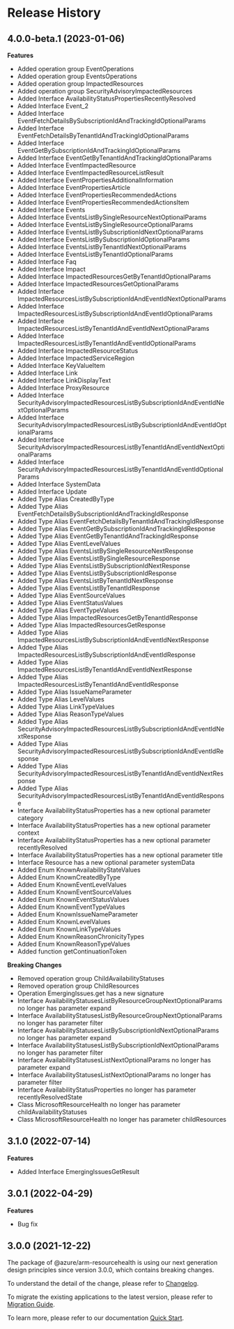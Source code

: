 # Release History
    
## 4.0.0-beta.1 (2023-01-06)
    
**Features**

  - Added operation group EventOperations
  - Added operation group EventsOperations
  - Added operation group ImpactedResources
  - Added operation group SecurityAdvisoryImpactedResources
  - Added Interface AvailabilityStatusPropertiesRecentlyResolved
  - Added Interface Event_2
  - Added Interface EventFetchDetailsBySubscriptionIdAndTrackingIdOptionalParams
  - Added Interface EventFetchDetailsByTenantIdAndTrackingIdOptionalParams
  - Added Interface EventGetBySubscriptionIdAndTrackingIdOptionalParams
  - Added Interface EventGetByTenantIdAndTrackingIdOptionalParams
  - Added Interface EventImpactedResource
  - Added Interface EventImpactedResourceListResult
  - Added Interface EventPropertiesAdditionalInformation
  - Added Interface EventPropertiesArticle
  - Added Interface EventPropertiesRecommendedActions
  - Added Interface EventPropertiesRecommendedActionsItem
  - Added Interface Events
  - Added Interface EventsListBySingleResourceNextOptionalParams
  - Added Interface EventsListBySingleResourceOptionalParams
  - Added Interface EventsListBySubscriptionIdNextOptionalParams
  - Added Interface EventsListBySubscriptionIdOptionalParams
  - Added Interface EventsListByTenantIdNextOptionalParams
  - Added Interface EventsListByTenantIdOptionalParams
  - Added Interface Faq
  - Added Interface Impact
  - Added Interface ImpactedResourcesGetByTenantIdOptionalParams
  - Added Interface ImpactedResourcesGetOptionalParams
  - Added Interface ImpactedResourcesListBySubscriptionIdAndEventIdNextOptionalParams
  - Added Interface ImpactedResourcesListBySubscriptionIdAndEventIdOptionalParams
  - Added Interface ImpactedResourcesListByTenantIdAndEventIdNextOptionalParams
  - Added Interface ImpactedResourcesListByTenantIdAndEventIdOptionalParams
  - Added Interface ImpactedResourceStatus
  - Added Interface ImpactedServiceRegion
  - Added Interface KeyValueItem
  - Added Interface Link
  - Added Interface LinkDisplayText
  - Added Interface ProxyResource
  - Added Interface SecurityAdvisoryImpactedResourcesListBySubscriptionIdAndEventIdNextOptionalParams
  - Added Interface SecurityAdvisoryImpactedResourcesListBySubscriptionIdAndEventIdOptionalParams
  - Added Interface SecurityAdvisoryImpactedResourcesListByTenantIdAndEventIdNextOptionalParams
  - Added Interface SecurityAdvisoryImpactedResourcesListByTenantIdAndEventIdOptionalParams
  - Added Interface SystemData
  - Added Interface Update
  - Added Type Alias CreatedByType
  - Added Type Alias EventFetchDetailsBySubscriptionIdAndTrackingIdResponse
  - Added Type Alias EventFetchDetailsByTenantIdAndTrackingIdResponse
  - Added Type Alias EventGetBySubscriptionIdAndTrackingIdResponse
  - Added Type Alias EventGetByTenantIdAndTrackingIdResponse
  - Added Type Alias EventLevelValues
  - Added Type Alias EventsListBySingleResourceNextResponse
  - Added Type Alias EventsListBySingleResourceResponse
  - Added Type Alias EventsListBySubscriptionIdNextResponse
  - Added Type Alias EventsListBySubscriptionIdResponse
  - Added Type Alias EventsListByTenantIdNextResponse
  - Added Type Alias EventsListByTenantIdResponse
  - Added Type Alias EventSourceValues
  - Added Type Alias EventStatusValues
  - Added Type Alias EventTypeValues
  - Added Type Alias ImpactedResourcesGetByTenantIdResponse
  - Added Type Alias ImpactedResourcesGetResponse
  - Added Type Alias ImpactedResourcesListBySubscriptionIdAndEventIdNextResponse
  - Added Type Alias ImpactedResourcesListBySubscriptionIdAndEventIdResponse
  - Added Type Alias ImpactedResourcesListByTenantIdAndEventIdNextResponse
  - Added Type Alias ImpactedResourcesListByTenantIdAndEventIdResponse
  - Added Type Alias IssueNameParameter
  - Added Type Alias LevelValues
  - Added Type Alias LinkTypeValues
  - Added Type Alias ReasonTypeValues
  - Added Type Alias SecurityAdvisoryImpactedResourcesListBySubscriptionIdAndEventIdNextResponse
  - Added Type Alias SecurityAdvisoryImpactedResourcesListBySubscriptionIdAndEventIdResponse
  - Added Type Alias SecurityAdvisoryImpactedResourcesListByTenantIdAndEventIdNextResponse
  - Added Type Alias SecurityAdvisoryImpactedResourcesListByTenantIdAndEventIdResponse
  - Interface AvailabilityStatusProperties has a new optional parameter category
  - Interface AvailabilityStatusProperties has a new optional parameter context
  - Interface AvailabilityStatusProperties has a new optional parameter recentlyResolved
  - Interface AvailabilityStatusProperties has a new optional parameter title
  - Interface Resource has a new optional parameter systemData
  - Added Enum KnownAvailabilityStateValues
  - Added Enum KnownCreatedByType
  - Added Enum KnownEventLevelValues
  - Added Enum KnownEventSourceValues
  - Added Enum KnownEventStatusValues
  - Added Enum KnownEventTypeValues
  - Added Enum KnownIssueNameParameter
  - Added Enum KnownLevelValues
  - Added Enum KnownLinkTypeValues
  - Added Enum KnownReasonChronicityTypes
  - Added Enum KnownReasonTypeValues
  - Added function getContinuationToken

**Breaking Changes**

  - Removed operation group ChildAvailabilityStatuses
  - Removed operation group ChildResources
  - Operation EmergingIssues.get has a new signature
  - Interface AvailabilityStatusesListByResourceGroupNextOptionalParams no longer has parameter expand
  - Interface AvailabilityStatusesListByResourceGroupNextOptionalParams no longer has parameter filter
  - Interface AvailabilityStatusesListBySubscriptionIdNextOptionalParams no longer has parameter expand
  - Interface AvailabilityStatusesListBySubscriptionIdNextOptionalParams no longer has parameter filter
  - Interface AvailabilityStatusesListNextOptionalParams no longer has parameter expand
  - Interface AvailabilityStatusesListNextOptionalParams no longer has parameter filter
  - Interface AvailabilityStatusProperties no longer has parameter recentlyResolvedState
  - Class MicrosoftResourceHealth no longer has parameter childAvailabilityStatuses
  - Class MicrosoftResourceHealth no longer has parameter childResources
    
    
## 3.1.0 (2022-07-14)
    
**Features**

  - Added Interface EmergingIssuesGetResult
    
## 3.0.1 (2022-04-29)

**Features**

  - Bug fix

## 3.0.0 (2021-12-22)

The package of @azure/arm-resourcehealth is using our next generation design principles since version 3.0.0, which contains breaking changes.

To understand the detail of the change, please refer to [Changelog](https://aka.ms/js-track2-changelog).

To migrate the existing applications to the latest version, please refer to [Migration Guide](https://aka.ms/js-track2-migration-guide).

To learn more, please refer to our documentation [Quick Start](https://aka.ms/js-track2-quickstart).
